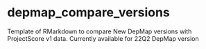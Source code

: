 # depmap_compare_versions
Template of RMarkdown to compare New DepMap versions with ProjectScore v1 data. Currently available for 22Q2 DepMap version
